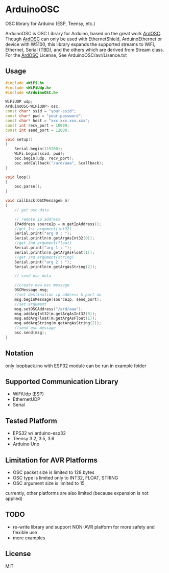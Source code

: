 # ArduinoOSC
OSC library for Arduino (ESP, Teensy, etc.)

ArduinoOSC is OSC Library for Arduino, based on the great work [ArdOSC]().
Though [ArdOSC]() can only be used with EthernetShield, ArduinoEthernet or device with W5100, this library expands the supported streams to WiFi, Ethernet, Serial (TBD), and the others which are derived from Stream class.
For the [ArdOSC]() License, See ArduinoOSC/avr/Lisence.txt

## Usage

``` c++
#include <WiFi.h>
#include <WiFiUdp.h>
#include <ArduinoOSC.h>

WiFiUDP udp;
ArduinoOSC<WiFiUDP> osc;
const char* ssid = "your-ssid";
const char* pwd = "your-password";
const char* host = "xxx.xxx.xxx.xxx";
const int recv_port = 10000;
const int send_port = 12000;

void setup()
{
    Serial.begin(115200);
    WiFi.begin(ssid, pwd);
    osc.begin(udp, recv_port);
    osc.addCallback("/ard/aaa", &callback);
}

void loop()
{
    osc.parse();
}

void callback(OSCMessage& m)
{
    // get osc data

    // remote ip address
    IPAddress sourceIp = m.getIpAddress();
    //get 1st argument(int32)
    Serial.print("arg 0 : ");
    Serial.println(m.getArgAsInt32(0));
    //get 2nd argument(float)
    Serial.print("arg 1 : ");
    Serial.println(m.getArgAsFloat(1));
    //get 3rd argument(string)
    Serial.print("arg 2 : ");
    Serial.println(m.getArgAsString(2));

    // send osc data

    //create new osc message
    OSCMessage msg;
    //set destination ip address & port no
    msg.beginMessage(sourceIp, send_port);
    //set argument
    msg.setOSCAddress("/ard/aaa");
    msg.addArgInt32(m.getArgAsInt32(0));
    msg.addArgFloat(m.getArgAsFloat(1));
    msg.addArgString(m.getArgAsString(2));
    //send osc message
    osc.send(msg);
}
```


## Notation

only loopback.ino with ESP32 module can be run in example folder


## Supported Communication Library

- WiFiUdp (ESP)
- EthernetUDP
- Serial

## Tested Platform

- EPS32 w/ arduino-esp32
- Teensy 3.2, 3.5, 3.6
- Arduino Uno

## Limitation for AVR Platforms

- OSC packet size is limited to 128 bytes
- OSC type is limited only to INT32, FLOAT, STRING
- OSC argument size is limited to 15

currently, other platforms are also limited (because expansion is not applied)



## TODO

- re-write library and support NON-AVR platform for more safety and flexible use
- more examples

## License

MIT